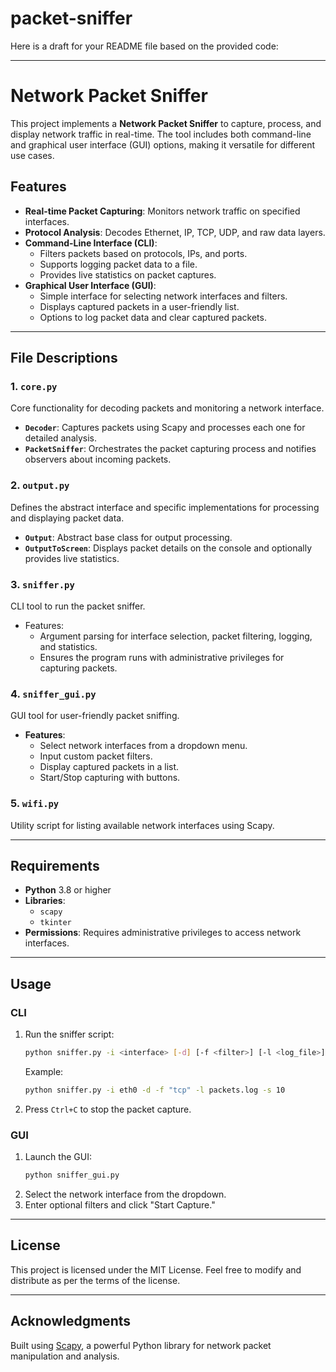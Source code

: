 # packet-sniffer
Here is a draft for your README file based on the provided code:

---

# Network Packet Sniffer

This project implements a **Network Packet Sniffer** to capture, process, and display network traffic in real-time. The tool includes both command-line and graphical user interface (GUI) options, making it versatile for different use cases.

## Features

- **Real-time Packet Capturing**: Monitors network traffic on specified interfaces.
- **Protocol Analysis**: Decodes Ethernet, IP, TCP, UDP, and raw data layers.
- **Command-Line Interface (CLI)**:
  - Filters packets based on protocols, IPs, and ports.
  - Supports logging packet data to a file.
  - Provides live statistics on packet captures.
- **Graphical User Interface (GUI)**:
  - Simple interface for selecting network interfaces and filters.
  - Displays captured packets in a user-friendly list.
  - Options to log packet data and clear captured packets.

---

## File Descriptions

### 1. `core.py`
Core functionality for decoding packets and monitoring a network interface.  
- **`Decoder`**: Captures packets using Scapy and processes each one for detailed analysis.  
- **`PacketSniffer`**: Orchestrates the packet capturing process and notifies observers about incoming packets.

### 2. `output.py`
Defines the abstract interface and specific implementations for processing and displaying packet data.  
- **`Output`**: Abstract base class for output processing.  
- **`OutputToScreen`**: Displays packet details on the console and optionally provides live statistics.

### 3. `sniffer.py`
CLI tool to run the packet sniffer.  
- Features:
  - Argument parsing for interface selection, packet filtering, logging, and statistics.
  - Ensures the program runs with administrative privileges for capturing packets.  

### 4. `sniffer_gui.py`
GUI tool for user-friendly packet sniffing.  
- **Features**:
  - Select network interfaces from a dropdown menu.
  - Input custom packet filters.
  - Display captured packets in a list.
  - Start/Stop capturing with buttons.

### 5. `wifi.py`
Utility script for listing available network interfaces using Scapy.

---

## Requirements

- **Python** 3.8 or higher
- **Libraries**:
  - `scapy`
  - `tkinter`
- **Permissions**: Requires administrative privileges to access network interfaces.

---

## Usage

### CLI
1. Run the sniffer script:
   ```bash
   python sniffer.py -i <interface> [-d] [-f <filter>] [-l <log_file>] [-s <stats_interval>]
   ```
   Example:
   ```bash
   python sniffer.py -i eth0 -d -f "tcp" -l packets.log -s 10
   ```

2. Press `Ctrl+C` to stop the packet capture.

### GUI
1. Launch the GUI:
   ```bash
   python sniffer_gui.py
   ```
2. Select the network interface from the dropdown.
3. Enter optional filters and click "Start Capture."

---

## License

This project is licensed under the MIT License. Feel free to modify and distribute as per the terms of the license.

---

## Acknowledgments

Built using [Scapy](https://scapy.net/), a powerful Python library for network packet manipulation and analysis.
